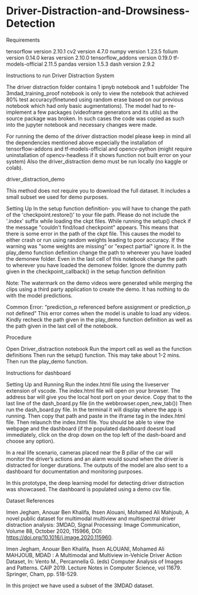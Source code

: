 # Driver-Distraction-and-Drowsiness-Detection

Requirements

tensorflow version 2.10.1
cv2 version 4.7.0
numpy version 1.23.5
folium version 0.14.0
keras version 2.10.0
tensorflow_addons version 0.19.0
tf-models-official 2.11.5
pandas version 1.5.3
dash version 2.9.2 

Instructions to run Driver Distraction System


The driver distraction folder contains 1 ipnyb notebook and 1 subfolder
The 3mdad_training_proof notebook is only to view the notebook that achieved 80% test accuracy(finetuned using random erase based on our previous notebook which had only basic augmentations). The model had to re-implement a few packages (videoframe generators and its utils) as the source package was broken. In such cases the code was copied as such into the jupyter notebook and necessary changes were made.

For running the demo of the driver distraction model please keep in mind all the dependencies mentioned above especially the installation of tensorflow-addons and tf-models-official and opencv-python (might require uninstallation of opencv-headless if it shows function not built error on your system)
Also the driver_distraction demo must be run locally (no kaggle or colab).




driver_distraction_demo 

This method does not require you to download the full dataset. It includes a small subset we used for demo purposes.

Setting Up
In the setup function definition- you will have to change the path of the 'checkpoint.restore()' to your file path. Please do not include the '.index' suffix while loading the ckpt files.
While running the setup() check if the message "couldn't find/load checkpoint" appears. This means that there is some error in the path of the ckpt file. This causes the model to either crash or run using random weights leading to poor accuracy.
If the warning was "some weights are missing" or "expect partial"  ignore it.
In the play_demo function definition change the path to wherever you have loaded the demonew folder.
Even in the last cell of this notebook change the path to wherever you have loaded the demonew folder.
Ignore the dummy path given in the checkpoint_callback() in the setup function definition

Note: The watermark on the demo videos were generated while merging the clips using a third party application to create the demo. It has nothing to do with the model predictions. 

Common Error: “prediction_p referenced before assignment or prediction_p not defined” This error comes when the model is unable to load any videos. Kindly recheck the path given in the play_demo function definition as well as the path given in the last cell of the notebook.



Procedure

Open Driver_distraction notebook
Run the import cell as well as the function definitions
Then run the setup() function. This may take about 1-2 mins.
Then run the play_demo function.



Instructions for dashboard 

Setting Up and Running
Run the index.html file using the liveserver extension of vscode. The index.html file will open on your browser. The address bar will give you the local host port on your device. Copy that to the last line of the dash_board.py file (in the webbrowser.open_new_tab())
Then run the dash_board.py file. In the terminal it will display where the app is running. Then copy that path and paste in the iframe tag in the index.html file. Then relaunch the index.html file. You should be able to view the webpage and the dashboard (if the populated dashboard doesnt load immediately, click on the drop down on the top left of the dash-board and choose any option). 

In a real life scenario, cameras placed near the B pillar of the car will monitor the driver’s actions and an alarm would sound when the driver is distracted for longer durations. The outputs of the model are also sent to a dashboard for documentation and monitoring purposes. 

In this prototype, the deep learning model for detecting driver distraction was showcased. The dashboard is populated using a demo csv file.




Dataset References


Imen Jegham, Anouar Ben Khalifa, Ihsen Alouani, Mohamed Ali Mahjoub, A novel public dataset for multimodal multiview and multispectral driver distraction analysis: 3MDAD, Signal Processing: Image Communication, Volume 88, October 2020, 115966, DOI: https://doi.org/10.1016/j.image.2020.115960. 
 

Imen Jegham, Anouar Ben Khalifa, Ihsen ALOUANI, Mohamed Ali MAHJOUB, MDAD : A Multimodal and Multiview in-Vehicle Driver Action Dataset, In: Vento M., Percannella G. (eds) Computer Analysis of Images and Patterns. CAIP 2019. Lecture Notes in Computer Science, vol 11679. Springer, Cham, pp. 518-529.

In this project we have used a subset of the 3MDAD dataset.
